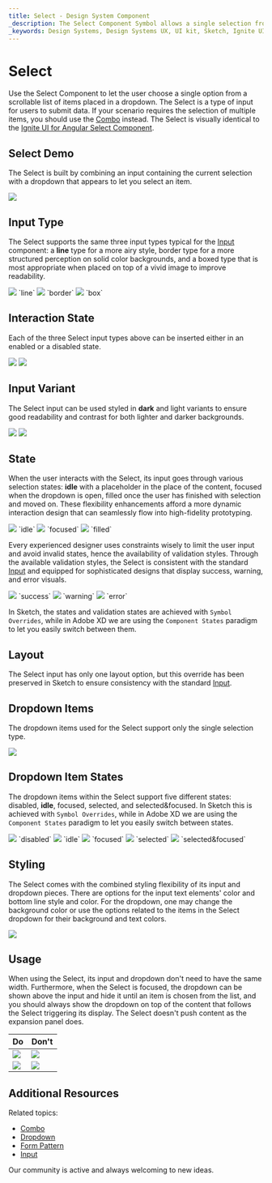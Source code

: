```yaml
---
title: Select - Design System Component
_description: The Select Component Symbol allows a single selection from a list of items placed in a dropdown.
_keywords: Design Systems, Design Systems UX, UI kit, Sketch, Ignite UI for Angular, Sketch to Angular, Sketch to Angular, Angular, Angular Design System, Export code from Sketch, Design Kits for Angular, Sketch HTML, Sketch to HTML, Sketch UI kits
---
```


# Select

Use the Select Component to let the user choose a single option from a scrollable list of items placed in a dropdown. The Select is a type of input for users to submit data. If your scenario requires the selection of multiple items, you should use the [Combo](combo.md) instead. The Select is visually identical to the [Ignite UI for Angular Select Component](https://www.infragistics.com/products/ignite-ui-angular/angular/components/select.html).

## Select Demo

The Select is built by combining an input containing the current selection with a dropdown that appears to let you select an item.

<img class="responsive-img" src="../images/select_demo.png" srcset="../images/select_demo@2x.png 2x" />

## Input Type

The Select supports the same three input types typical for the [Input](input.md) component: a **line** type for a more airy style, border type for a more structured perception on solid color backgrounds, and a boxed type that is most appropriate when placed on top of a vivid image to improve readability.

<img class="responsive-img" src="../images/select_line.png" srcset="../images/select_line@2x.png 2x" />
`line`
<img class="responsive-img" src="../images/select_border.png" srcset="../images/select_border@2x.png 2x" />
`border`
<img class="responsive-img" src="../images/select_box.png" srcset="../images/select_box@2x.png 2x" />
`box`

## Interaction State

Each of the three Select input types above can be inserted either in an enabled or a disabled state.

<img class="responsive-img" src="../images/select_enabledstate.png" srcset="../images/select_enabledstate@2x.png 2x" />
<img class="responsive-img" src="../images/select_disabledstate.png" srcset="../images/select_disabledstate@2x.png 2x" />

## Input Variant

The Select input can be used styled in **dark** and light variants to ensure good readability and contrast for both lighter and darker backgrounds.

<img class="responsive-img" src="../images/select_dark.png" srcset="../images/select_dark@2x.png 2x" />
<img class="responsive-img" src="../images/select_light.png" srcset="../images/select_light@2x.png 2x" />

## State

When the user interacts with the Select, its input goes through various selection states: **idle** with a placeholder in the place of the content, focused when the dropdown is open, filled once the user has finished with selection and moved on. These flexibility enhancements afford a more dynamic interaction design that can seamlessly flow into high-fidelity prototyping.

<img class="responsive-img" src="../images/select_idle.png" srcset="../images/select_idle@2x.png 2x" />
`idle`

<img class="responsive-img" src="../images/select_focused.png" srcset="../images/select_focused@2x.png 2x" />
`focused`

<img class="responsive-img" src="../images/select_filled.png" srcset="../images/select_filled@2x.png 2x" />
`filled`

Every experienced designer uses constraints wisely to limit the user input and avoid invalid states, hence the availability of validation styles. Through the available validation styles, the Select is consistent with the standard [Input](input.md) and equipped for sophisticated designs that display success, warning, and error visuals.

<img class="responsive-img" src="../images/select_success.png" srcset="../images/select_success@2x.png 2x" />
`success`
<img class="responsive-img" src="../images/select_warning.png" srcset="../images/select_warning@2x.png 2x" />
`warning`
<img class="responsive-img" src="../images/select_error.png" srcset="../images/select_error@2x.png 2x" />
`error`

In Sketch, the states and validation states are achieved with `Symbol Overrides`, while in Adobe XD we are using the `Component States` paradigm to let you easily switch between them.

## Layout

The Select input has only one layout option, but this override has been preserved in Sketch to ensure consistency with the standard [Input](input.md).

## Dropdown Items

The dropdown items used for the Select support only the single selection type.

<img class="responsive-img" src="../images/select_item.png" srcset="../images/select_item@2x.png 2x" />

## Dropdown Item States

The dropdown items within the Select support five different states: disabled, **idle**, focused, selected, and selected&focused. In Sketch this is achieved with `Symbol Overrides`, while in Adobe XD we are using the `Component States` paradigm to let you easily switch between states.

<img class="responsive-img" src="../images/select_item_disabled.png" srcset="../images/select_item_disabled@2x.png 2x" />
`disabled`
<img class="responsive-img" src="../images/select_item_idle.png" srcset="../images/select_item_idle@2x.png 2x" />
`idle`
<img class="responsive-img" src="../images/select_item_focused.png" srcset="../images/select_item_focused@2x.png 2x" />
`focused`
<img class="responsive-img" src="../images/select_item_selected.png" srcset="../images/select_item_selected@2x.png 2x" />
`selected`
<img class="responsive-img" src="../images/select_item_selected_focused.png" srcset="../images/select_item_selected_focused@2x.png 2x" />
`selected&focused`

## Styling

The Select comes with the combined styling flexibility of its input and dropdown pieces. There are options for the input text elements' color and bottom line style and color. For the dropdown, one may change the background color or use the options related to the items in the Select dropdown for their background and text colors.

<img class="responsive-img" src="../images/select_styling.png" srcset="../images/select_styling@2x.png 2x" />

## Usage

When using the Select, its input and dropdown don't need to have the same width. Furthermore, when the Select is focused, the dropdown can be shown above the input and hide it until an item is chosen from the list, and you should always show the dropdown on top of the content that follows the Select triggering its display. The Select doesn't push content as the expansion panel does.

| Do                                                                           | Don't                                                                            |
| ---------------------------------------------------------------------------- | -------------------------------------------------------------------------------- |
| <img class="responsive-img" src="../images/select_do1.png" srcset="../images/select_do1@2x.png 2x" /> | <img class="responsive-img" src="../images/select_dont1.png" srcset="../images/select_dont1@2x.png 2x" /> |
| <img class="responsive-img" src="../images/select_do2.png" srcset="../images/select_do2@2x.png 2x" /> | <img class="responsive-img" src="../images/select_dont2.png" srcset="../images/select_dont2@2x.png 2x" /> |

## Additional Resources

Related topics:

- [Combo](combo.md)
- [Dropdown](dropdown.md)
- [Form Pattern](../patterns/form.md)
- [Input](input.md)
  <div class="divider--half"></div>

Our community is active and always welcoming to new ideas.
